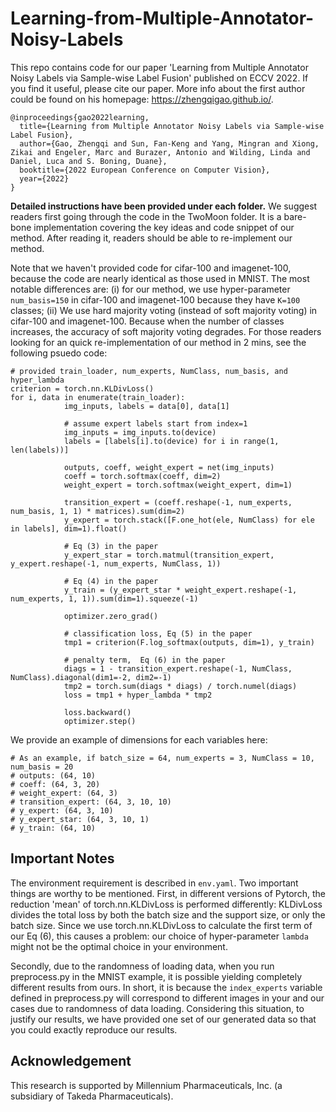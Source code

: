 # Learning-from-Multiple-Annotator-Noisy-Labels

This repo contains code for our paper 'Learning from Multiple Annotator Noisy Labels via Sample-wise Label Fusion' published on ECCV 2022. If you find it useful, please cite our paper. More info about the first author could be found on his homepage: https://zhengqigao.github.io/.


```
@inproceedings{gao2022learning,
  title={Learning from Multiple Annotator Noisy Labels via Sample-wise Label Fusion},
  author={Gao, Zhengqi and Sun, Fan-Keng and Yang, Mingran and Xiong, Zikai and Engeler, Marc and Burazer, Antonio and Wilding, Linda and Daniel, Luca and S. Boning, Duane},
  booktitle={2022 European Conference on Computer Vision},
  year={2022}
}
```

**Detailed instructions have been provided under each folder.** We suggest readers first going through the code in the TwoMoon folder. It is a bare-bone implementation covering the key ideas and code snippet of our method. After reading it, readers should be able to re-implement our method.


Note that we haven't provided code for cifar-100 and imagenet-100, because the code are nearly identical as those used in MNIST. The most notable differences are: (i) for our method, we use hyper-parameter ```num_basis=150``` in cifar-100 and imagenet-100 because they have ```K=100``` classes; (ii) We use hard majority voting (instead of soft majority voting) in cifar-100 and imagenet-100. Because when the number of classes increases, the accuracy of soft majority voting degrades. For those readers looking for an quick re-implementation of our method in 2 mins, see the following psuedo code:

```
# provided train_loader, num_experts, NumClass, num_basis, and hyper_lambda
criterion = torch.nn.KLDivLoss()
for i, data in enumerate(train_loader):
            img_inputs, labels = data[0], data[1]  
            
            # assume expert labels start from index=1
            img_inputs = img_inputs.to(device)
            labels = [labels[i].to(device) for i in range(1, len(labels))] 
            
            outputs, coeff, weight_expert = net(img_inputs)
            coeff = torch.softmax(coeff, dim=2)
            weight_expert = torch.softmax(weight_expert, dim=1)

            transition_expert = (coeff.reshape(-1, num_experts, num_basis, 1, 1) * matrices).sum(dim=2)
            y_expert = torch.stack([F.one_hot(ele, NumClass) for ele in labels], dim=1).float()
            
            # Eq (3) in the paper
            y_expert_star = torch.matmul(transition_expert, y_expert.reshape(-1, num_experts, NumClass, 1))
            
            # Eq (4) in the paper
            y_train = (y_expert_star * weight_expert.reshape(-1, num_experts, 1, 1)).sum(dim=1).squeeze(-1)

            optimizer.zero_grad()

            # classification loss, Eq (5) in the paper
            tmp1 = criterion(F.log_softmax(outputs, dim=1), y_train)

            # penalty term,  Eq (6) in the paper
            diags = 1 - transition_expert.reshape(-1, NumClass, NumClass).diagonal(dim1=-2, dim2=-1)
            tmp2 = torch.sum(diags * diags) / torch.numel(diags)
            loss = tmp1 + hyper_lambda * tmp2

            loss.backward()
            optimizer.step()
```

We provide an example of dimensions for each variables here:

```
# As an example, if batch_size = 64, num_experts = 3, NumClass = 10, num_basis = 20
# outputs: (64, 10)
# coeff: (64, 3, 20)
# weight_expert: (64, 3)
# transition_expert: (64, 3, 10, 10)
# y_expert: (64, 3, 10)
# y_expert_star: (64, 3, 10, 1)
# y_train: (64, 10)
```

## Important Notes

The environment requirement is described in ```env.yaml```. Two important things are worthy to be mentioned. First, in different versions of Pytorch, the reduction 'mean' of torch.nn.KLDivLoss is performed differently: KLDivLoss divides the total loss by both the batch size and the support size, or only the batch size. Since we use torch.nn.KLDivLoss to calculate the first term of our Eq (6), this causes a problem: our choice of hyper-parameter ```lambda``` might not be the optimal choice in your environment.

Secondly, due to the randomness of loading data, when you run preprocess.py in the MNIST example, it is possible yielding completely different results from ours. In short, it is because the ```index_experts``` variable defined in preprocess.py will correspond to different images in your and our cases due to randomness of data loading. Considering this situation, to justify our results, we have provided one set of our generated data so that you could exactly reproduce our results. 

## Acknowledgement

This research is supported by Millennium Pharmaceuticals, Inc. (a subsidiary of Takeda Pharmaceuticals).
